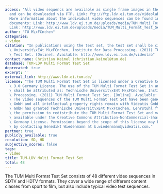 ```yaml
---
access: 'All video sequencs are available as single frame images in the TIFF format
  and can be downloaded via FTP. Link: ftp://ftp.ldv.ei.tum.de/videolab/public/TUM_Multi_Format_Test_Set/
  More information about the individual video sequences can be found in the following
  documents: Link: http://www.ldv.ei.tum.de/uploads/media/TUM_Multi_Format_Test_Set_01.pdf
  Link: http://www.ldv.ei.tum.de/uploads/media/TUM_Multi_Format_Test_Set_Overview_01.xls'
author: "TU M\xFCnchen"
categories:
- video
citation: "In publications using the test set, the test set shall be cited as: Technische\
  \ Universit\xE4t M\xFCnchen, Institute for Data Processing. (2011) TUM Multi Format\
  \ Test Set. [Online]. Available: http://www.ldv.ei.tum.de/videolab"
contact_name: Christian Keimel (christian.keimel@tum.de)
database: TUM-LDV Multi Format Test Set
deprecated: true
excerpt: ''
external_link: http://www.ldv.ei.tum.de/
license: "The TUM Multi Format Test Set is licensed under a Creative Commons Attribution-NonCommercial-ShareAlike\
  \ 3.0 Germany License. The use of the TUM Multi Format Test Set in any publication\
  \ shall be attributed as: Technische Universit\xE4t M\xFCnchen, Institute for Data\
  \ Processing. (2011) TUM Multi Format Test Set. [Online]. Available: ww.ldv.ei.tum.de/videolab.\
  \ The video sequences of the TUM Multi Format Test Set have been generated by Videatis\
  \ GmbH and all intellectual property rights remain with Videatis GmbH. Videatis\
  \ GmbH has granted Technische Universit\xE4t M\xFCnchen, Lehrstuhl f\xFCr Datenverarbeitung,\
  \ the permission to redistribute the TUM Multi Format Test Set and make it publicly\
  \ available under the Creative Commons Attribution-NonCommercial-ShareAlike 3.0\
  \ Germany License. Permissions beyond the scope of this license may be available\
  \ by contacting Benedikt Wiedenmann at b.wiedenmann@videatis.com."
partner: true
publicly_available: true
resolution: SD, HD
subjective_scores: false
tags:
- video
title: TUM-LDV Multi Format Test Set
total: 48
---
```


The TUM Multi Format Test Set consists of 48 different video sequences in SDTV and HDTV formats. They cover a wide range of different content classes from sport to film, but also include typical video test sequences.